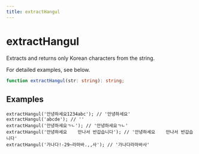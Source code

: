 ```yaml
---
title: extractHangul
---
```


# extractHangul

Extracts and returns only Korean characters from the string.

For detailed examples, see below.

```typescript
function extractHangul(str: string): string;
```

## Examples

```tsx
extractHangul('안녕하세요1234abc'); // '안녕하세요'
extractHangul('abcde'); // ''
extractHangul('안녕하세요ㄱㄴ'); // '안녕하세요ㄱㄴ'
extractHangul('안녕하세요    만나서 반갑습니다'); // '안녕하세요    만나서 반갑습니다'
extractHangul('가나다!-29~라마바.,,사'); // '가나다라마바사'
```

